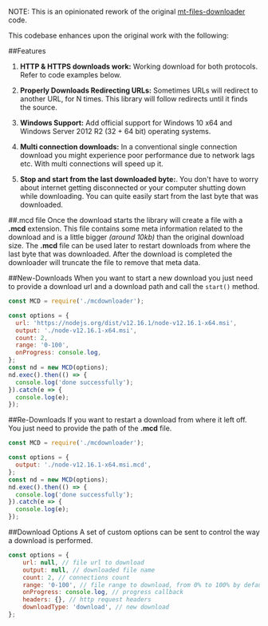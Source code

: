 NOTE: This is an opinionated rework of the original [mt-files-downloader](https://github.com/FaisalUmair/mt-files-downloader) code.

This codebase enhances upon the original work with the following:

##Features
1. **HTTP & HTTPS downloads work:** Working download for both protocols.  Refer to code examples below.

2. **Properly Downloads Redirecting URLs:** Sometimes URLs will redirect to another URL, for N times.  This library will follow redirects until it finds the source.

3. **Windows Support:** Add official support for Windows 10 x64 and Windows Server 2012 R2 (32 + 64 bit) operating systems.

4. **Multi connection downloads:** In a conventional single connection download you might experience poor performance due to network lags etc. With multi connections will speed up it.

5. **Stop and start from the last downloaded byte:**. You don't have to worry about internet getting disconnected or your computer shutting down while downloading. You can quite easily start from the last byte that was downloaded.


##.mcd file
Once the download starts the library will create a file with a **.mcd** extension. This file contains some meta information related to the download and is a little bigger *(around 10kb)* than the original download size. The **.mcd** file can be used later to restart downloads from where the last byte that was downloaded. After the download is completed the downloader will truncate the file to remove that meta data.

##New-Downloads
When you want to start a new download you just need to provide a download url and a download path and call the ```start()``` method.

```javascript
const MCD = require('./mcdownloader');

const options = {
  url: 'https://nodejs.org/dist/v12.16.1/node-v12.16.1-x64.msi',
  output: './node-v12.16.1-x64.msi',
  count: 2,
  range: '0-100',
  onProgress: console.log,
};
const nd = new MCD(options);
nd.exec().then(() => {
  console.log('done successfully');
}).catch(e => {
  console.log(e);
});
```

##Re-Downloads
If you want to restart a download from where it left off. You just need to provide the path of the **.mcd** file.

```javascript
const MCD = require('./mcdownloader');

const options = {
  output: './node-v12.16.1-x64.msi.mcd',
};
const nd = new MCD(options);
nd.exec().then(() => {
  console.log('done successfully');
}).catch(e => {
  console.log(e);
});
```

##Download Options
A set of custom options can be sent to control the way a download is performed.

```javascript
const options = {
	url: null, // file url to download
	output: null, // downloaded file name
	count: 2, // connections count
	range: '0-100', // file range to download, from 0% to 100% by default
	onProgress: console.log, // progress callback
	headers: {}, // http request headers
	downloadType: 'download', // new download
};
```
